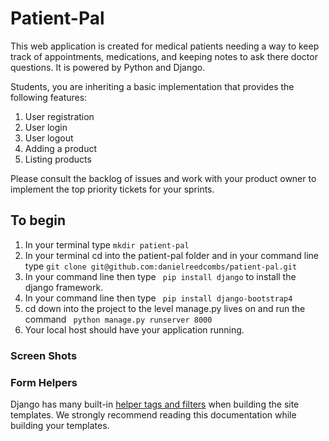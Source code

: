# Patient-Pal

This web application is created for medical patients needing a way to keep track of appointments, medications, and keeping notes to ask there doctor questions. It is powered by Python and Django.

Students, you are inheriting a basic implementation that provides the following features:

1. User registration 
1. User login 
1. User logout 
1. Adding a product 
1. Listing products

Please consult the backlog of issues and work with your product owner to implement the top priority tickets for your sprints.

## To begin

1. In your terminal type ```mkdir patient-pal```
2. In your terminal cd into the patient-pal folder and in your command line type ```git clone git@github.com:danielreedcombs/patient-pal.git```
3. In your command line then type ``` pip install django``` to install the django framework.
4. In your command line then type ``` pip install django-bootstrap4```
5. cd down into the project to the level manage.py lives on and run the command ``` python manage.py runserver 8000```
6. Your local host should have your application running.

### Screen Shots








### Form Helpers

Django has many built-in [helper tags and filters](https://docs.djangoproject.com/en/1.10/ref/templates/builtins/) when building the site templates. We strongly recommend reading this documentation while building your templates.

